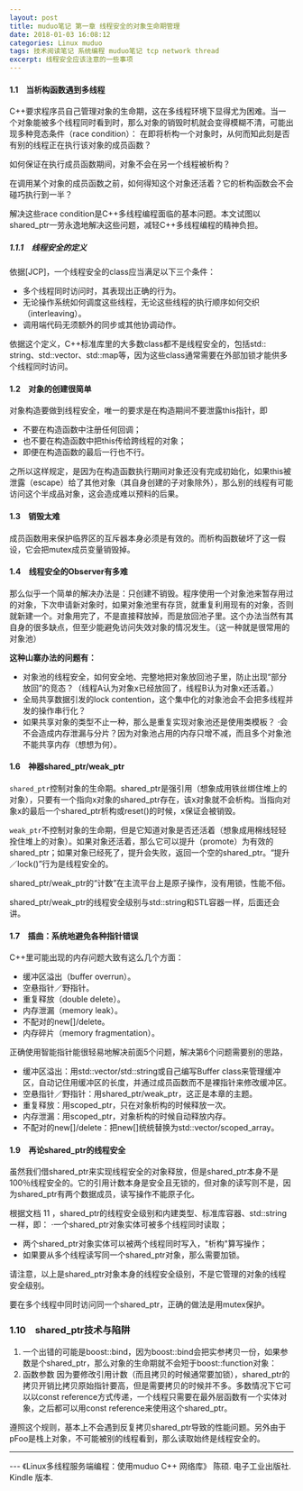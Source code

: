 ```yaml
---
layout: post
title: muduo笔记 第一章 线程安全的对象生命期管理
date: 2018-01-03 16:08:12
categories: Linux muduo
tags: 技术阅读笔记 系统编程 muduo笔记 tcp network thread
excerpt: 线程安全应该注意的一些事项
---
```


#### 1.1　当析构函数遇到多线程 

C++要求程序员自己管理对象的生命期，这在多线程环境下显得尤为困难。当一个对象能被多个线程同时看到时，那么对象的销毁时机就会变得模糊不清，可能出现多种竞态条件（race condition）：
在即将析构一个对象时，从何而知此刻是否有别的线程正在执行该对象的成员函数？ 

如何保证在执行成员函数期间，对象不会在另一个线程被析构？ 

在调用某个对象的成员函数之前，如何得知这个对象还活着？它的析构函数会不会碰巧执行到一半？ 

解决这些race condition是C++多线程编程面临的基本问题。本文试图以shared_ptr一劳永逸地解决这些问题，减轻C++多线程编程的精神负担。

##### 1.1.1　线程安全的定义 

依据[JCP]，一个线程安全的class应当满足以下三个条件： 

- 多个线程同时访问时，其表现出正确的行为。 
- 无论操作系统如何调度这些线程，无论这些线程的执行顺序如何交织（interleaving）。 
- 调用端代码无须额外的同步或其他协调动作。

依据这个定义，C++标准库里的大多数class都不是线程安全的，包括std:: string、std::vector、std::map等，因为这些class通常需要在外部加锁才能供多个线程同时访问。

#### 1.2　对象的创建很简单

对象构造要做到线程安全，唯一的要求是在构造期间不要泄露this指针，即 

- 不要在构造函数中注册任何回调； 
- 也不要在构造函数中把this传给跨线程的对象； 
- 即便在构造函数的最后一行也不行。 

之所以这样规定，是因为在构造函数执行期间对象还没有完成初始化，如果this被泄露（escape）给了其他对象（其自身创建的子对象除外），那么别的线程有可能访问这个半成品对象，这会造成难以预料的后果。

#### 1.3　销毁太难 

成员函数用来保护临界区的互斥器本身必须是有效的。而析构函数破坏了这一假设，它会把mutex成员变量销毁掉。


#### 1.4　线程安全的Observer有多难

那么似乎一个简单的解决办法是：只创建不销毁。程序使用一个对象池来暂存用过的对象，下次申请新对象时，如果对象池里有存货，就重复利用现有的对象，否则就新建一个。对象用完了，不是直接释放掉，而是放回池子里。这个办法当然有其自身的很多缺点，但至少能避免访问失效对象的情况发生。（这一种就是很常用的对象池）

**这种山寨办法的问题有：** 

- 对象池的线程安全，如何安全地、完整地把对象放回池子里，防止出现“部分放回”的竞态？（线程A认为对象x已经放回了，线程B认为对象x还活着。）
- 全局共享数据引发的lock contention，这个集中化的对象池会不会把多线程并发的操作串行化？ 
- 如果共享对象的类型不止一种，那么是重复实现对象池还是使用类模板？ ·会不会造成内存泄漏与分片？因为对象池占用的内存只增不减，而且多个对象池不能共享内存（想想为何）。

#### 1.6　神器shared_ptr/weak_ptr

`shared_ptr`控制对象的生命期。shared_ptr是强引用（想象成用铁丝绑住堆上的对象），只要有一个指向x对象的shared_ptr存在，该x对象就不会析构。当指向对象x的最后一个shared_ptr析构或reset()的时候，x保证会被销毁。 

`weak_ptr`不控制对象的生命期，但是它知道对象是否还活着（想象成用棉线轻轻拴住堆上的对象）。如果对象还活着，那么它可以提升（promote）为有效的shared_ptr；如果对象已经死了，提升会失败，返回一个空的shared_ptr。“提升／lock()”行为是线程安全的。 

shared_ptr/weak_ptr的“计数”在主流平台上是原子操作，没有用锁，性能不俗。

shared_ptr/weak_ptr的线程安全级别与std::string和STL容器一样，后面还会讲。

#### 1.7　插曲：系统地避免各种指针错误

 C++里可能出现的内存问题大致有这么几个方面：
 
 - 缓冲区溢出（buffer overrun）。 
 - 空悬指针／野指针。 
 - 重复释放（double delete）。
 - 内存泄漏（memory leak）。
 - 不配对的new[]/delete。
 - 内存碎片（memory fragmentation）。

正确使用智能指针能很轻易地解决前面5个问题，解决第6个问题需要别的思路， 

- 缓冲区溢出：用std::vector<char>/std::string或自己编写Buffer class来管理缓冲区，自动记住用缓冲区的长度，并通过成员函数而不是裸指针来修改缓冲区。 
- 空悬指针／野指针：用shared_ptr/weak_ptr，这正是本章的主题。 
- 重复释放：用scoped_ptr，只在对象析构的时候释放一次。 
- 内存泄漏：用scoped_ptr，对象析构的时候自动释放内存。 
- 不配对的new[]/delete：把new[]统统替换为std::vector/scoped_array。

#### 1.9　再论shared_ptr的线程安全

虽然我们借shared_ptr来实现线程安全的对象释放，但是shared_ptr本身不是100％线程安全的。它的引用计数本身是安全且无锁的，但对象的读写则不是，因为shared_ptr有两个数据成员，读写操作不能原子化。

根据文档 11 ，shared_ptr的线程安全级别和内建类型、标准库容器、std::string一样，即： ·一个shared_ptr对象实体可被多个线程同时读取； 

- 两个shared_ptr对象实体可以被两个线程同时写入，"析构"算写操作； 
- 如果要从多个线程读写同一个shared_ptr对象，那么需要加锁。 

请注意，以上是shared_ptr对象本身的线程安全级别，不是它管理的对象的线程安全级别。 

要在多个线程中同时访问同一个shared_ptr，正确的做法是用mutex保护。

### 1.10　shared_ptr技术与陷阱

1. 一个出错的可能是boost::bind，因为boost::bind会把实参拷贝一份，如果参数是个shared_ptr，那么对象的生命期就不会短于boost::function对象：
2. 函数参数 因为要修改引用计数（而且拷贝的时候通常要加锁），shared_ptr的拷贝开销比拷贝原始指针要高，但是需要拷贝的时候并不多。多数情况下它可以以const reference方式传递，一个线程只需要在最外层函数有一个实体对象，之后都可以用const reference来使用这个shared_ptr。

遵照这个规则，基本上不会遇到反复拷贝shared_ptr导致的性能问题。另外由于pFoo是栈上对象，不可能被别的线程看到，那么读取始终是线程安全的。


---
 \--- 《Linux多线程服务端编程：使用muduo C++ 网络库》 陈硕. 电子工业出版社. Kindle 版本.